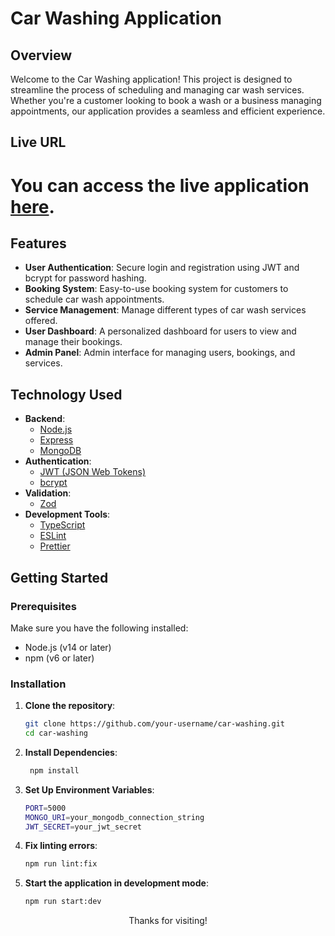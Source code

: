 # Car Washing Application

## Overview

Welcome to the Car Washing application! This project is designed to streamline the process of scheduling and managing car wash services. Whether you're a customer looking to book a wash or a business managing appointments, our application provides a seamless and efficient experience.

## Live URL

# You can access the live application [here](https://car-washing-tau.vercel.app).

## Features

- **User Authentication**: Secure login and registration using JWT and bcrypt for password hashing.
- **Booking System**: Easy-to-use booking system for customers to schedule car wash appointments.
- **Service Management**: Manage different types of car wash services offered.
- **User Dashboard**: A personalized dashboard for users to view and manage their bookings.
- **Admin Panel**: Admin interface for managing users, bookings, and services.

## Technology Used

- **Backend**:
  - [Node.js](https://nodejs.org/)
  - [Express](https://expressjs.com/)
  - [MongoDB](https://www.mongodb.com/)
- **Authentication**:
  - [JWT (JSON Web Tokens)](https://jwt.io/)
  - [bcrypt](https://www.npmjs.com/package/bcrypt)
- **Validation**:
  - [Zod](https://zod.dev/)
- **Development Tools**:
  - [TypeScript](https://www.typescriptlang.org/)
  - [ESLint](https://eslint.org/)
  - [Prettier](https://prettier.io/)

## Getting Started

### Prerequisites

Make sure you have the following installed:

- Node.js (v14 or later)
- npm (v6 or later)

### Installation

1. **Clone the repository**:

   ```bash
   git clone https://github.com/your-username/car-washing.git
   cd car-washing

   ```

2. **Install Dependencies**:

   ```bash
    npm install

   ```

3. **Set Up Environment Variables**:

   ```bash
   PORT=5000
   MONGO_URI=your_mongodb_connection_string
   JWT_SECRET=your_jwt_secret

   ```
4. **Fix linting errors**:

   ```bash
   npm run lint:fix
   ```

5. **Start the application in development mode**:

   ```bash
   npm run start:dev
   ```


<div align="center">Thanks for visiting!</div>
